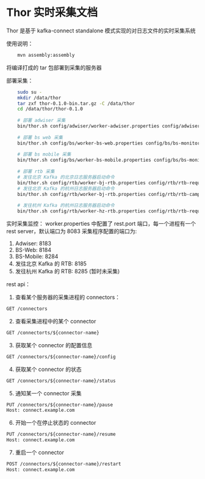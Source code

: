 # Thor 实时采集文档

Thor 是基于 kafka-connect standalone 模式实现的对日志文件的实时采集系统

使用说明：

```bash
    mvn assembly:assembly
```

将编译打成的 tar 包部署到采集的服务器

部署采集：

```bash
    sudo su - 
    mkdir /data/thor
    tar zxf thor-0.1.0-bin.tar.gz -C /data/thor
    cd /data/thor/thor-0.1.0
    
    # 部署 adwiser 采集
    bin/thor.sh config/adwiser/worker-adwiser.properties config/adwiser/adwiser-browse.properties config/adwiser/adwiser-goods.properties config/adwiser/adwiser-order.properties config/adwiser/adwiser-event.properties &
    
    # 部署 bs web 采集
    bin/thor.sh config/bs/worker-bs-web.properties config/bs/bs-monitor-web-a.properties config/bs/bs-monitor-web-b.properties &
    
    # 部署 bs mobile 采集
    bin/thor.sh config/bs/worker-bs-mobile.properties config/bs/bs-monitor-click-mobile-a.properties config/bs/bs-monitor-click-mobile-b.properties config/bs/bs-monitor-imp-mobile-a.properties config/bs/bs-monitor-imp-mobile-b.properties &
    
    # 部署 rtb 采集
    # 发往北京 Kafka 的北京日志服务器启动命令
    bin/thor.sh config/rtb/worker-bj-rtb.properties config/rtb/rtb-request-pc.properties config/rtb/rtb-camp-pc.properties config/rtb/rtb-request-mobile.properties config/rtb/rtb-camp-mobile.properties &
    # 发往北京 Kafka 的杭州日志服务器启动命令
    bin/thor.sh config/rtb/worker-bj-rtb.properties config/rtb/rtb-camp-mobile.properties &
    
    # 发往杭州 Kafka 的杭州日志服务器启动命令
    bin/thor.sh config/rtb/worker-hz-rtb.properties config/rtb/rtb-request-pc.properties config/rtb/rtb-camp-pc.properties config/rtb/rtb-request-mobile.properties &  
```

实时采集监控：
worker.properties 中配置了 rest.port 端口，每一个进程有一个 rest server，默认端口为 8083
采集程序配置的端口为: 
 1. Adwiser: 8183
 2. BS-Web: 8184
 3. BS-Mobile: 8284
 4. 发往北京 Kafka 的 RTB: 8185
 5. 发往杭州 Kafka 的 RTB: 8285 (暂时未采集)

rest api：

1. 查看某个服务器的采集进程的 connectors：
```rest
GET /connectors
```
2. 查看采集进程中的某个 connector
```rest
GET /connectorts/${connector-name}
```
3. 获取某个 connector 的配置信息
```rest
GET /connectors/${connector-name}/config
```
4. 获取某个 connector 的状态
```rest
GET /connectors/${connector-name}/status
```
5. 通知某一个 connector 采集
```rest
PUT /connectors/${connector-name}/pause
Host: connect.example.com
```
6. 开始一个在停止状态的 connector
```rest
PUT /connectors/${connector-name}/resume
Host: connect.example.com
```
7. 重启一个 connector 
```rest
POST /connectors/${connector-name}/restart
Host: connect.example.com
```